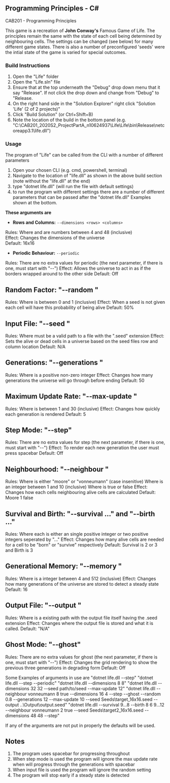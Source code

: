 ## Programming Principles - C#

CAB201 - Programming Principles

This game is a recreation of **John Conway's** Famous Game of Life. The principles remain the same with the state of each cell being determined by neighbouring cells. The settings can be changed (see below) for many different game states. There is also a number of preconfigured 'seeds' were the intial state of the game is varied for special outcomes.

### Build Instructions

1) Open the "Life" folder
2) Open the "Life.sln" file
3) Ensure that at the top underneath the "Debug" drop down menu that it say "Release". 
   If not click the drop down and change from "Debug" to "Release.
4) On the right hand side in the "Solution Explorer" right click "Solution 'Life' (2 of 2 projects)"
5) Click "Build Solution" (or Ctrl+Shift+B)
6) Note the location of the build in the bottom panel (e.g. "C:\CAB201_2020S2_ProjectPartA_n10624937\Life\Life\bin\Release\netcoreapp3.1\life.dll") 

### Usage 

The program of "Life" can be called from the CLI with a number of different parameters
1) Open your chosen CLI (e.g. cmd, powershell, terminal) 
2) Navigate to the location of "life.dll" as shown in the above build section (note without the "life.dll" at the end)
3) type "dotnet life.dll" (will run the file with default settings)
4) to run the program with different settings there are a number of different parameters that can be passed after the "dotnet life.dll"
Examples shown at the bottom.

**These arguments are**

- **Rows and Columns:** `--dimensions <rows> <columns>`
	
Rules: Where <row> and <column> are numbers between 4 and 48 (inclusive)  
Effect: Changes the dimensions of the universe  
Default: 16x16  
	
- **Periodic Behaviour:** `--periodic`
	
Rules: There are no extra values for periodic (the next parameter, if there is one, must start with "--")
Effect: Allows the universe to act in as if the borders wrapped around to the other side
Default: Off

Random Factor: "--random <probability>"
-------------
Rules: Where <probability> is between 0 and 1 (inclusive)
Effect: When a seed is not given each cell will have this probability of being alive
Default: 50%

Input File: "--seed <filename>"
----------
Rules: Where <filename> must be a valid path to a file with the ".seed" extension
Effect: Sets the alive or dead cells in a universe based on the seed files row and column location
Default: N/A

Generations: "--generations <number>"
-----------
Rules: Where <number> is a positive non-zero integer
Effect: Changes how many generations the universe will go through before ending 
Default: 50

Maximum Update Rate: "--max-update <ups>"
--------------------
Rules: Where <ups> is between 1 and 30 (inclusive)
Effect: Changes how quickly each generation is rendered
Default: 5

Step Mode: "--step"
---------
Rules: There are no extra values for step (the next parameter, if there is one, must start with "--")
Effect: To render each new generation the user must press spacebar
Default: Off

Neighbourhood: "--neighbour <type> <order> <centre-count>"
-----------
Rules: Where <type> is either "moore" or "vonneumann" (case insenitive) 
       Where <order> is an integer between 1 and 10 (inclusive)
       Where <centre-count> is true or false
Effect: Changes how each cells neighbouring alive cells are calculated 
Default: Moore 1 false

Survival and Birth:  "--survival <param1> <param2> <param3> ..." and "--birth <param1> <param2> <param3> ..."
--------------------
Rules: Where each <parameter> is either an single positive integer or two positive integers seperated by "..." 
Effect: Changes how many alive cells are needed for a cell to be "born" or "survive" respectively 
Default: Survival is 2 or 3 and Birth is 3

Generational Memory: "--memory <number>"
---------
Rules: Where <number> is a integer between 4 and 512 (inclusive)
Effect: Changes how many generations of the universe are stored to detect a steady state
Default: 16

Output File:  "--output <filename>"
--------------------
Rules: Where <filename> is a existing path with the output file itself having the .seed extension
Effect: Changes where the output file is stored and what it is called.
Default: "N/A"

Ghost Mode: "--ghost"
---------
Rules: There are no extra values for ghost (the next parameter, if there is one, must start with "--")
Effect: Changes the grid rendering to show the previous three generations in degrading form
Default: Off



Some Examples of arguments in use are
"dotnet life.dll --step"
"dotnet life.dll --step --periodic"
"dotnet life.dll --dimensions 8 8"
"dotnet life.dll --dimensions 32 32 --seed path/to/seed --max-update 12"
"dotnet life.dll --neighbour vonneumann 8 true --dimensions 16 4 --step --ghost --random 0.8 --generations 12 
	--max-update 10 --seed Seeds\target_16x16.seed --output ..\Output\output.seed"
"dotnet life.dll --survival 9...8 --birth 8 6 9...12 --neighbour vonneumann 2 true 
	--seed Seeds\target2_16x16.seed --dimensions 48 48 --step"

If any of the arguments are not put in properly the defaults will be used.

## Notes 
1. The program uses spacebar for progressing throughout
2. When step mode is used the program will ignore the max update rate when will progress through 
   the generations with spacebar
3. When input file is used the program will ignore the random setting
4. The program will stop early if a steady state is detected

